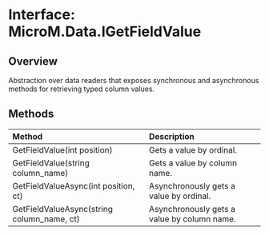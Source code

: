 # Interface: MicroM.Data.IGetFieldValue

## Overview
Abstraction over data readers that exposes synchronous and asynchronous methods for retrieving typed column values.

## Methods
| Method | Description |
|:--|:--|
| GetFieldValue<T>(int position) | Gets a value by ordinal. |
| GetFieldValue<T>(string column_name) | Gets a value by column name. |
| GetFieldValueAsync<T>(int position, ct) | Asynchronously gets a value by ordinal. |
| GetFieldValueAsync<T>(string column_name, ct) | Asynchronously gets a value by column name. |
